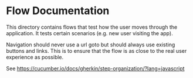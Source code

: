 # Flow Documentation

This directory contains flows that test how the user moves through the application. It tests certain scenarios (e.g. new user visiting the app).

Navigation should never use a url goto but should always use existing buttons and links. This is to ensure that the flow is as close to the real user experience as possible.

See https://cucumber.io/docs/gherkin/step-organization/?lang=javascript
